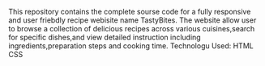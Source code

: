 This repository contains the complete sourse code for a fully responsive and user friebdly recipe webisite name TastyBites. The website allow user to browse a collection of delicious recipes across various cuisines,search for specific dishes,and view detailed instruction including ingredients,preparation steps and cooking time.
Technologu Used:
HTML
CSS
